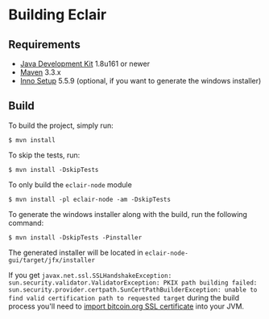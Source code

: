 # Building Eclair

## Requirements
- [Java Development Kit](http://www.oracle.com/technetwork/java/javase/downloads/jdk8-downloads-2133151.html) 1.8u161 or newer
- [Maven](https://maven.apache.org/download.cgi) 3.3.x
- [Inno Setup](http://www.jrsoftware.org/isdl.php) 5.5.9 (optional, if you want to generate the windows installer)

## Build
To build the project, simply run:
```shell
$ mvn install
```
To skip the tests, run:
```shell
$ mvn install -DskipTests
```
To only build the `eclair-node` module
```shell
$ mvn install -pl eclair-node -am -DskipTests
```
To generate the windows installer along with the build, run the following command:
```shell
$ mvn install -DskipTests -Pinstaller
```
The generated installer will be located in `eclair-node-gui/target/jfx/installer`

If you get `javax.net.ssl.SSLHandshakeException: sun.security.validator.ValidatorException: PKIX path building failed: sun.security.provider.certpath.SunCertPathBuilderException: unable to find valid certification path to requested target` 
during the build process you'll need to [import bitcoin.org SSL certificate](SSL_CERT.md) into your JVM. 
